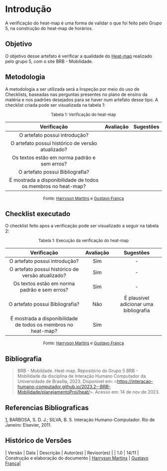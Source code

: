 # Introdução 

A verificação do heat-map é uma forma de validar o que foi feito pelo Grupo 5, na construção do heat-map de horários.

## Objetivo

O objetivo desse artefato é verificar a qualidade do [Heat-map](https://interacao-humano-computador.github.io/2023.2--BRB-Mobilidade/planejamentoProj/heat/) realizado pelo grupo 5, com o site BRB - Mobilidade.

## Metodologia

A metodologia a ser utilizada será a Inspeção por meio do uso de Checklists, baseadas nas perguntas presentes no plano de ensino da matéria e nos padrões desejados para se haver num artefato desse tipo. A checklist criada pode ser visualizada na tabela 1:

<center>

<font size="2"><p style="text-align: center">Tabela 1: Verificação do heat-map</p></font>

| Verificação | Avaliação | Sugestões |
|:--------:|:--------:|:--------:|
|O artefato possui introdução?|          |          |
|O artefato possui histórico de versão atualizado?|          |          |
|Os textos estão em norma padrão e sem erros?|          |          |
|O artefato possui Bibliografia?|          |          |
|É mostrada a disponibilidade de todos os membros no heat-map?|||

<font size="2"><p style="text-align: center">Fonte: [Harryson Martins](https://github.com/harry-cmartin) e [Gustavo França](https://github.com/gustavofbs) </p></font>

</center>

## Checklist executado

O checklist feito apos a verificação pode ser visualizado a seguir na tabela 2:

<center>

<font size="2"><p style="text-align: center">Tabela 1: Execução da verificação do heat-map</p></font>

| Verificação | Avaliação | Sugestões |
|:--------:|:--------:|:--------:|
|O artefato possui introdução?|Sim|-|
|O artefato possui histórico de versão atualizado?|Sim|-|
|Os textos estão em norma padrão e sem erros?|Sim|-|
|O artefato possui Bibliografia?|Não|É plausível adicionar uma bibliografia|
|É mostrada a disponibilidade de todos os membros no heat-map?|Sim||

<font size="2"><p style="text-align: center">Fonte: [Harryson Martins](https://github.com/harry-cmartin) e [Gustavo França](https://github.com/gustavofbs) </p></font>

</center>


## Bibliografia 

> BRB - Mobildade. Heat-map. Repositório do Grupo 5 BRB - Mobilidade da disciplina de Interação Humano Computador da Universidade de Brasília, 2023. Disponível em: <<https://interacao-humano-computador.github.io/2023.2--BRB-Mobilidade/planejamentoProj/heat/>>. Acesso em: 14 de nov de 2023.

## Referencias Bibliograficas

<a id="FRM3" href="#anchor_1">1.</a> BARBOSA, S. D. J.; SILVA, B. S. Interação Humano-Computador. Rio de Janeiro: Elsevier, 2011.

## Histórico de Versões

| Versão | Data | Descrição | Autor(es) | Revisor(es) |
| 1.0 | 14/11 | Construção e elaboração do documento | [Harryson Martins](https://github.com/harry-cmartin) | [Gustavo França](https://github.com/gustavofbs)|